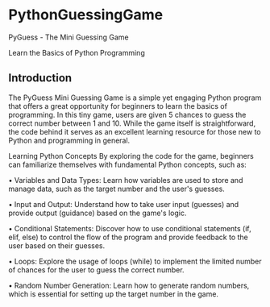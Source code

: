 # PythonGuessingGame
PyGuess - The Mini Guessing Game

Learn the Basics of Python Programming

<H2>Introduction</H2>

The PyGuess Mini Guessing Game is a simple yet engaging Python program that offers a great opportunity for beginners to learn the basics of programming. In this tiny game, users are given 5 chances to guess the correct number between 1 and 10. While the game itself is straightforward, the code behind it serves as an excellent learning resource for those new to Python and programming in general.

Learning Python Concepts
By exploring the code for the game, beginners can familiarize themselves with fundamental Python concepts, such as:

• Variables and Data Types: Learn how variables are used to store and manage data, such as the target number and the user's guesses.

• Input and Output: Understand how to take user input (guesses) and provide output (guidance) based on the game's logic.

• Conditional Statements: Discover how to use conditional statements (if, elif, else) to control the flow of the program and provide feedback to the user based on their guesses.

• Loops: Explore the usage of loops (while) to implement the limited number of chances for the user to guess the correct number.

• Random Number Generation: Learn how to generate random numbers, which is essential for setting up the target number in the game.
